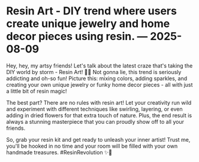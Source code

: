 # Resin Art - DIY trend where users create unique jewelry and home decor pieces using resin. — 2025-08-09

Hey, hey, my artsy friends! Let's talk about the latest craze that's taking the DIY world by storm - Resin Art! 🎨💫 Not gonna lie, this trend is seriously addicting and oh-so fun! Picture this: mixing colors, adding sparkles, and creating your own unique jewelry or funky home decor pieces - all with just a little bit of resin magic!

The best part? There are no rules with resin art! Let your creativity run wild and experiment with different techniques like swirling, layering, or even adding in dried flowers for that extra touch of nature. Plus, the end result is always a stunning masterpiece that you can proudly show off to all your friends.

So, grab your resin kit and get ready to unleash your inner artist! Trust me, you'll be hooked in no time and your room will be filled with your own handmade treasures. #ResinRevolution ✨🌈